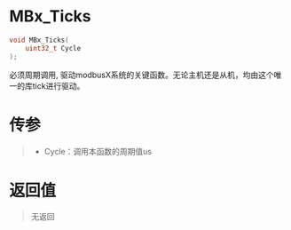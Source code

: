 # MBx_Ticks

```c
void MBx_Ticks(
	uint32_t Cycle
);
```

必须周期调用, 驱动modbusX系统的关键函数。无论主机还是从机，均由这个唯一的库tick进行驱动。

# 传参

> - Cycle：调用本函数的周期值us

# 返回值

> 无返回

